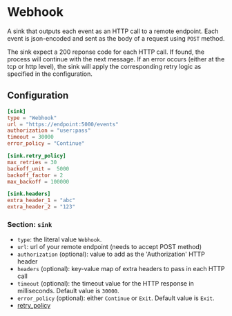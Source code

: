 # Webhook

A sink that outputs each event as an HTTP call to a remote endpoint. Each event is json-encoded and sent as the body of a request using `POST` method.

The sink expect a 200 reponse code for each HTTP call. If found, the process will continue with the next message. If an error occurs (either at the tcp or http level), the sink will apply the corresponding retry logic as specified in the configuration.

## Configuration

```toml
[sink]
type = "Webhook"
url = "https://endpoint:5000/events"
authorization = "user:pass"
timeout = 30000
error_policy = "Continue"

[sink.retry_policy]
max_retries = 30
backoff_unit =  5000
backoff_factor = 2
max_backoff = 100000

[sink.headers]
extra_header_1 = "abc"
extra_header_2 = "123"
```

### Section: `sink`

- `type`: the literal value `Webhook`.
- `url`: url of your remote endpoint (needs to accept POST method)
- `authorization` (optional): value to add as the 'Authorization' HTTP header
- `headers` (optional): key-value map of extra headers to pass in each HTTP call
- `timeout` (optional): the timeout value for the HTTP response in milliseconds. Default value is `30000`.
- `error_policy` (optional): either `Continue` or `Exit`. Default value is `Exit`.
- [retry_policy](../advanced/retry_policy.md)
